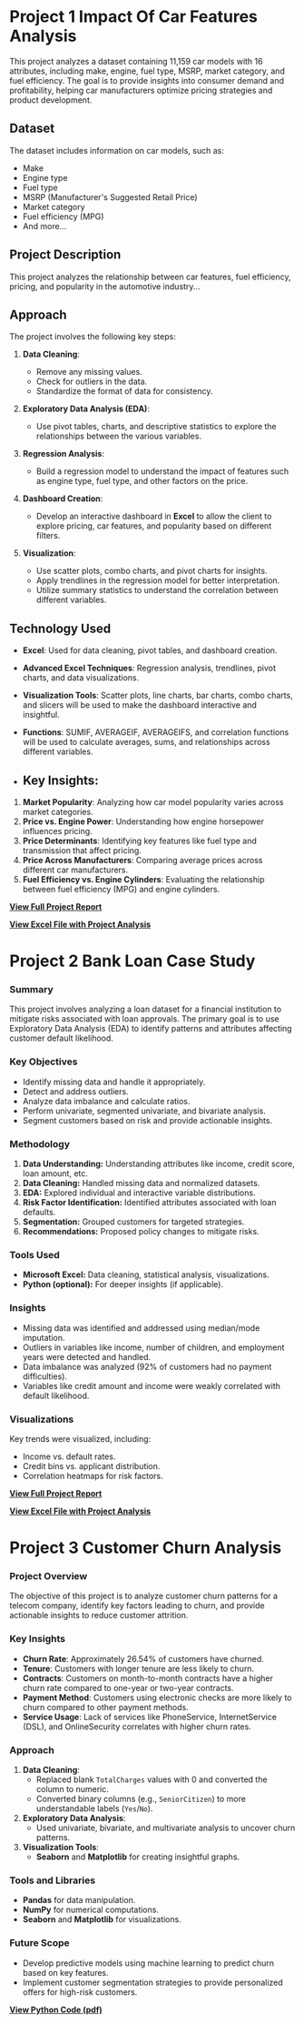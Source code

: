 # Project 1 Impact Of Car Features Analysis

This project analyzes a dataset containing 11,159 car models with 16 attributes, including make, engine, fuel type, MSRP, market category, and fuel efficiency. The goal is to provide insights into consumer demand and profitability, helping car manufacturers optimize pricing strategies and product development.

## Dataset
The dataset includes information on car models, such as:
- Make
- Engine type
- Fuel type
- MSRP (Manufacturer's Suggested Retail Price)
- Market category
- Fuel efficiency (MPG)
- And more...


## Project Description
This project analyzes the relationship between car features, fuel efficiency, pricing, and popularity in the automotive industry...

## Approach
The project involves the following key steps:

1. **Data Cleaning**: 
   - Remove any missing values.
   - Check for outliers in the data.
   - Standardize the format of data for consistency.

2. **Exploratory Data Analysis (EDA)**:
   - Use pivot tables, charts, and descriptive statistics to explore the relationships between the various variables.

3. **Regression Analysis**:
   - Build a regression model to understand the impact of features such as engine type, fuel type, and other factors on the price.

4. **Dashboard Creation**:
   - Develop an interactive dashboard in **Excel** to allow the client to explore pricing, car features, and popularity based on different filters.

5. **Visualization**:
   - Use scatter plots, combo charts, and pivot charts for insights.
   - Apply trendlines in the regression model for better interpretation.
   - Utilize summary statistics to understand the correlation between different variables.

## Technology Used

- **Excel**: Used for data cleaning, pivot tables, and dashboard creation.
- **Advanced Excel Techniques**: Regression analysis, trendlines, pivot charts, and data visualizations.
- **Visualization Tools**: Scatter plots, line charts, bar charts, combo charts, and slicers will be used to make the dashboard interactive and insightful.
- **Functions**: SUMIF, AVERAGEIF, AVERAGEIFS, and correlation functions will be used to calculate averages, sums, and relationships across different variables.

- ## Key Insights:
1. **Market Popularity**: Analyzing how car model popularity varies across market categories.
2. **Price vs. Engine Power**: Understanding how engine horsepower influences pricing.
3. **Price Determinants**: Identifying key features like fuel type and transmission that affect pricing.
4. **Price Across Manufacturers**: Comparing average prices across different car manufacturers.
5. **Fuel Efficiency vs. Engine Cylinders**: Evaluating the relationship between fuel efficiency (MPG) and engine cylinders.


[**View Full Project Report**](https://1drv.ms/b/c/5c04ca5b7bc77dac/EWT7RfsCaatFs_QDdlJjzCYB9icTkdquwclET_Cl3grhhQ?e=AnOtt6)

[**View Excel File with Project Analysis**](https://1drv.ms/x/c/5c04ca5b7bc77dac/Eff3x9ZeBn5OmnmJSvZiJu8B9r2GAyAQVOt2hn19KYg6Eg?e=ss13oP)

# Project 2 Bank Loan Case Study

### Summary
This project involves analyzing a loan dataset for a financial institution to mitigate risks associated with loan approvals. The primary goal is to use Exploratory Data Analysis (EDA) to identify patterns and attributes affecting customer default likelihood.

### Key Objectives
- Identify missing data and handle it appropriately.
- Detect and address outliers.
- Analyze data imbalance and calculate ratios.
- Perform univariate, segmented univariate, and bivariate analysis.
- Segment customers based on risk and provide actionable insights.

### Methodology
1. **Data Understanding:** Understanding attributes like income, credit score, loan amount, etc.
2. **Data Cleaning:** Handled missing data and normalized datasets.
3. **EDA:** Explored individual and interactive variable distributions.
4. **Risk Factor Identification:** Identified attributes associated with loan defaults.
5. **Segmentation:** Grouped customers for targeted strategies.
6. **Recommendations:** Proposed policy changes to mitigate risks.

### Tools Used
- **Microsoft Excel:** Data cleaning, statistical analysis, visualizations.
- **Python (optional):** For deeper insights (if applicable).

### Insights
- Missing data was identified and addressed using median/mode imputation.
- Outliers in variables like income, number of children, and employment years were detected and handled.
- Data imbalance was analyzed (92% of customers had no payment difficulties).
- Variables like credit amount and income were weakly correlated with default likelihood.

### Visualizations
Key trends were visualized, including:
- Income vs. default rates.
- Credit bins vs. applicant distribution.
- Correlation heatmaps for risk factors.

[**View Full Project Report**](https://1drv.ms/b/c/5c04ca5b7bc77dac/EVvufTqxdTBGuMrmiN4sQW0BVDruAiOytO_EM0PJwU0OGQ?e=5u2hCy)

[**View Excel File with Project Analysis**](https://1drv.ms/x/c/5c04ca5b7bc77dac/Ed9FG9BY4lZBvNJiSWI1FtcBF8jM2cgVH_CGTks9NRBT4w?e=0uES1r)


# Project 3 Customer Churn Analysis

### Project Overview
The objective of this project is to analyze customer churn patterns for a telecom company, identify key factors leading to churn, and provide actionable insights to reduce customer attrition.

### Key Insights
- **Churn Rate**: Approximately 26.54% of customers have churned.
- **Tenure**: Customers with longer tenure are less likely to churn.
- **Contracts**: Customers on month-to-month contracts have a higher churn rate compared to one-year or two-year contracts.
- **Payment Method**: Customers using electronic checks are more likely to churn compared to other payment methods.
- **Service Usage**: Lack of services like PhoneService, InternetService (DSL), and OnlineSecurity correlates with higher churn rates.

### Approach
1. **Data Cleaning**:
   - Replaced blank `TotalCharges` values with 0 and converted the column to numeric.
   - Converted binary columns (e.g., `SeniorCitizen`) to more understandable labels (`Yes`/`No`).
2. **Exploratory Data Analysis**:
   - Used univariate, bivariate, and multivariate analysis to uncover churn patterns.
3. **Visualization Tools**:
   - **Seaborn** and **Matplotlib** for creating insightful graphs.

### Tools and Libraries
- **Pandas** for data manipulation.
- **NumPy** for numerical computations.
- **Seaborn** and **Matplotlib** for visualizations.

### Future Scope
- Develop predictive models using machine learning to predict churn based on key features.
- Implement customer segmentation strategies to provide personalized offers for high-risk customers.

[**View Python Code (pdf)**](https://1drv.ms/u/c/5c04ca5b7bc77dac/Ec9twD78nQtGkNhhUhdW5oQBmhF4PKfl-4oygBe7g8Pu4Q?e=xnTS4Q)


